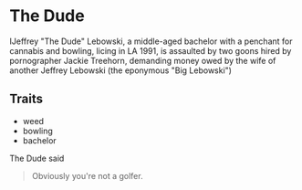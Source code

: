 # The Dude

IJeffrey "The Dude" Lebowski, a middle-aged bachelor with a penchant for cannabis and bowling, licing in LA 1991, is assaulted by two goons hired by pornographer Jackie Treehorn, demanding money owed by the wife of another Jeffrey Lebowski (the eponymous "Big Lebowski")

## Traits
* weed
* bowling
* bachelor

The Dude said

> Obviously you're not a golfer.